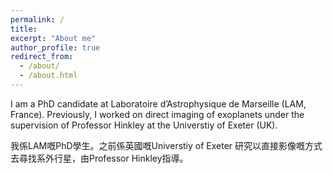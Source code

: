 ```yaml
---
permalink: /
title:
excerpt: "About me"
author_profile: true
redirect_from: 
  - /about/
  - /about.html
---
```

<!--- <img align="right" src="https://alexisyslau.github.io/images/profile_pic.png" alt="Photo" style="width: 200px; border-radius: 12px;"/>--->

I am a PhD candidate at Laboratoire d’Astrophysique de Marseille (LAM, France). Previously, I worked on direct imaging of exoplanets under the supervision of Professor Hinkley at the Universtiy of Exeter (UK). 

我係LAM嘅PhD學生。之前係英國嘅Universtiy of Exeter 研究以直接影像嘅方式去尋找系外行星，由Professor Hinkley指導。